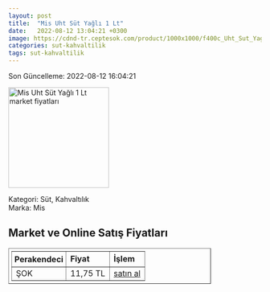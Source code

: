 ```yaml
---
layout: post
title:  "Mis Uht Süt Yağlı 1 Lt"
date:   2022-08-12 13:04:21 +0300
image: https://cdnd-tr.ceptesok.com/product/1000x1000/f400c_Uht_Sut_Yagli_1_Lt.png
categories: sut-kahvaltilik
tags: sut-kahvaltilik
---
```


Son Güncelleme: 2022-08-12 16:04:21

<img src="https://cdnd-tr.ceptesok.com/product/1000x1000/f400c_Uht_Sut_Yagli_1_Lt.png" width="200" alt="Mis Uht Süt Yağlı 1 Lt market fiyatları" />

Kategori: Süt, Kahvaltılık
<br />
Marka: Mis

<h2>Market ve Online Satış Fiyatları</h2>

<table border="1" style="padding: 5px;width:80%;">
  <tr>
    <td style="padding: 5px;"><strong>Perakendeci</strong></td>
    <td><strong>Fiyat</strong></td>
    <td><strong>İşlem</strong></td>
  </tr>
  <tr>
              <td title="Şok">ŞOK</td>
              <td>11,75 TL</td>
              <td><a title="Şok" target="_blank" href="https://www.sokmarket.com.tr/uht-sut-yagli-1-lt-p-3582/">satın al</a></td>
            </tr>
</table>
